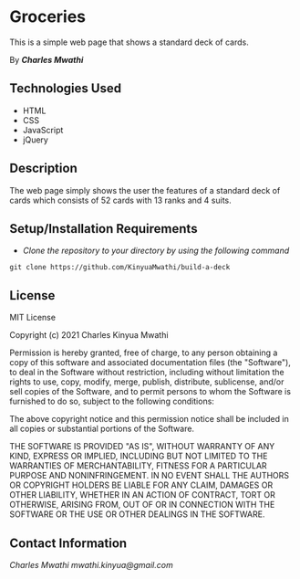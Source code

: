 # Groceries

This is a simple web page that shows a standard deck of cards.

By _**Charles Mwathi**_

## Technologies Used

* HTML
* CSS
* JavaScript
* jQuery

## Description

The web page simply shows the user the features of a standard deck of cards which consists of 52 cards with 13 ranks and 4 suits.
## Setup/Installation Requirements

* _Clone the repository to your directory by using the following command_

```
git clone https://github.com/KinyuaMwathi/build-a-deck

```

## License

MIT License 

Copyright (c) 2021 Charles Kinyua Mwathi 

Permission is hereby granted, free of charge, to any person obtaining a copy of this software and associated documentation files (the "Software"), to deal in the Software without restriction, including without limitation the rights to use, copy, modify, merge, publish, distribute, sublicense, and/or sell copies of the Software, and to permit persons to whom the Software is furnished to do so, subject to the following conditions: 

The above copyright notice and this permission notice shall be included in all copies or substantial portions of the Software. 

THE SOFTWARE IS PROVIDED "AS IS", WITHOUT WARRANTY OF ANY KIND, EXPRESS OR IMPLIED, INCLUDING BUT NOT LIMITED TO THE WARRANTIES OF MERCHANTABILITY, FITNESS FOR A PARTICULAR PURPOSE AND NONINFRINGEMENT. IN NO EVENT SHALL THE AUTHORS OR COPYRIGHT HOLDERS BE LIABLE FOR ANY CLAIM, DAMAGES OR OTHER LIABILITY, WHETHER IN AN ACTION OF CONTRACT, TORT OR OTHERWISE, ARISING FROM, OUT OF OR IN CONNECTION WITH THE SOFTWARE OR THE USE OR OTHER DEALINGS IN THE SOFTWARE.

## Contact Information 

_Charles Mwathi   mwathi.kinyua@gmail.com_